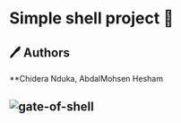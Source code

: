 # Simple shell project :shell:

## :pen: Authors
**Chidera Nduka, AbdalMohsen Hesham

## ![gate-of-shell](https://s3.amazonaws.com/intranet-projects-files/holbertonschool-low_level_programming/235/shell.jpeg)
